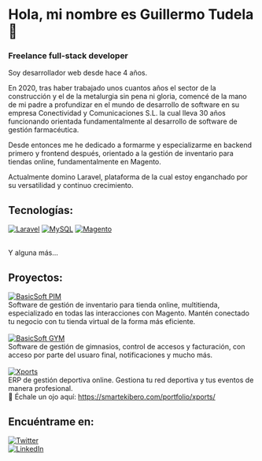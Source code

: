 # Hola, mi nombre es Guillermo Tudela 👋
### Freelance full-stack developer

Soy desarrollador web desde hace 4 años.

En 2020, tras haber trabajado unos cuantos años el sector de la construcción y el de la metalurgia sin pena ni gloria, comencé de la mano de mi padre a profundizar en el mundo de desarrollo de software en su empresa Conectividad y Comunicaciones S.L. la cual lleva 30 años funcionando orientada fundamentalmente al desarrollo de software de gestión farmacéutica.

Desde entonces me he dedicado a formarme y especializarme en backend primero y frontend después, orientado a la gestión de inventario para tiendas online, fundamentalmente en Magento.

Actualmente domino Laravel, plataforma de la cual estoy enganchado por su versatilidad y continuo crecimiento.

## Tecnologías:
[![Laravel](https://img.shields.io/badge/laravel-grey?style=for-the-badge&logo=laravel)]()
[![MySQL](https://img.shields.io/badge/mysql-grey?style=for-the-badge&logo=mysql)]()
[![Magento](https://img.shields.io/badge/magento-grey?style=for-the-badge&logo=magento)]()

</br>
Y alguna más...

## Proyectos:
[![BasicSoft PIM](https://img.shields.io/badge/basicsoft_pim-grey?style=for-the-badge&logo=laravel)]()
<br>
Software de gestión de inventario para tienda online, multitienda, especializado en todas las interacciones con Magento. Mantén conectado tu negocio con tu tienda virtual de la forma más eficiente.
<br>
<br>
[![BasicSoft GYM](https://img.shields.io/badge/basicsoft_gym-grey?style=for-the-badge&logo=laravel)]()
<br>
Software de gestión de gimnasios, control de accesos y facturación, con acceso por parte del usuaro final, notificaciones y mucho más.
<br>
<br>
[![Xports](https://img.shields.io/badge/xports-grey?style=for-the-badge&logo=php)]() 
<br>
ERP de gestión deportiva online. Gestiona tu red deportiva y tus eventos de manera profesional.
<br>
👀 Échale un ojo aquí: https://smartekibero.com/portfolio/xports/


## Encuéntrame en:

[![Twitter](https://img.shields.io/badge/Twitter-@guillotkd-1DA1F2?style=for-the-badge&logo=twitter&logoColor=white&labelColor=101010)](https://twitter.com/guillotkd)
</br>
[![LinkedIn](https://img.shields.io/badge/LinkedIn-Guillermo_Tudela-0077B5?style=for-the-badge&logo=linkedin&logoColor=white&labelColor=101010)](https://linkedin.com/in/guillermo-tudela)

